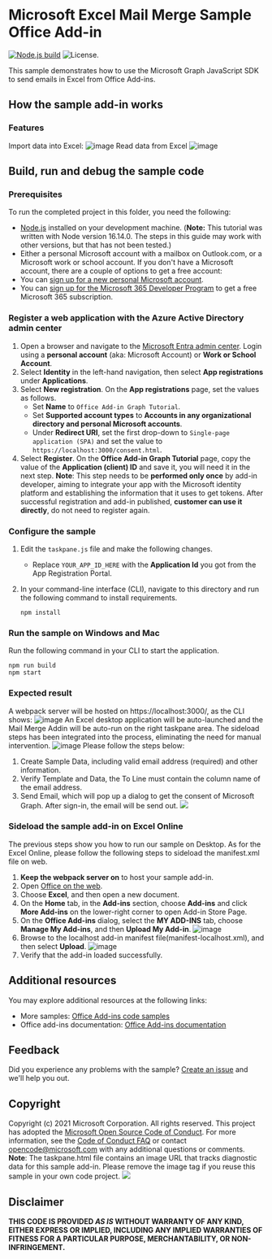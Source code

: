 # Microsoft Excel Mail Merge Sample Office Add-in

[![Node.js build](https://github.com/microsoftgraph/msgraph-training-office-addin/actions/workflows/node.js.yml/badge.svg)](https://github.com/microsoftgraph/msgraph-training-office-addin/actions/workflows/node.js.yml) ![License.](https://img.shields.io/badge/license-MIT-green.svg)

This sample demonstrates how to use the Microsoft Graph JavaScript SDK to send emails in Excel from Office Add-ins.

## How the sample add-in works
### Features
Import data into Excel:
![image](https://github.com/MingjiaLiu1995/Word-Scenario-based-Add-in-Samples/assets/107099441/8ce88850-66d0-4880-824c-443595e55172)
Read data from Excel
![image](https://github.com/MingjiaLiu1995/Word-Scenario-based-Add-in-Samples/assets/107099441/82ba1d09-3723-44ab-bad1-2be6abd8982f)

## Build, run and debug the sample code 
### Prerequisites
To run the completed project in this folder, you need the following:
- [Node.js](https://nodejs.org) installed on your development machine. (**Note:** This tutorial was written with Node version 16.14.0. The steps in this guide may work with other versions, but that has not been tested.)
- Either a personal Microsoft account with a mailbox on Outlook.com, or a Microsoft work or school account.
If you don't have a Microsoft account, there are a couple of options to get a free account:
- You can [sign up for a new personal Microsoft account](https://signup.live.com/signup?wa=wsignin1.0&rpsnv=12&ct=1454618383&rver=6.4.6456.0&wp=MBI_SSL_SHARED&wreply=https://mail.live.com/default.aspx&id=64855&cbcxt=mai&bk=1454618383&uiflavor=web&uaid=b213a65b4fdc484382b6622b3ecaa547&mkt=E-US&lc=1033&lic=1).
- You can [sign up for the Microsoft 365 Developer Program](https://developer.microsoft.com/microsoft-365/dev-program) to get a free Microsoft 365 subscription.

### Register a web application with the Azure Active Directory admin center
1. Open a browser and navigate to the [Microsoft Entra admin center](https://aad.portal.azure.com). Login using a **personal account** (aka: Microsoft Account) or **Work or School Account**.
1. Select **Identity** in the left-hand navigation, then select **App registrations** under **Applications**.
1. Select **New registration**. On the **App registrations** page, set the values as follows.
    - Set **Name** to `Office Add-in Graph Tutorial`.
    - Set **Supported account types** to **Accounts in any organizational directory and personal Microsoft accounts**.
    - Under **Redirect URI**, set the first drop-down to `Single-page application (SPA)` and set the value to `https://localhost:3000/consent.html`.
1. Select **Register**. On the **Office Add-in Graph Tutorial** page, copy the value of the **Application (client) ID** and save it, you will need it in the next step.
**Note**: This step needs to be **performed only once** by add-in developer, aiming to integrate your app with the Microsoft identity platform and establishing the information that it uses to get tokens. After successful registration and add-in published, **customer can use it directly**, do not need to register again. 

### Configure the sample
1. Edit the `taskpane.js` file and make the following changes.
    - Replace `YOUR_APP_ID_HERE` with the **Application Id** you got from the App Registration Portal.
1. In your command-line interface (CLI), navigate to this directory and run the following command to install requirements.

    ```
    npm install
    ```

### Run the sample on Windows and Mac
Run the following command in your CLI to start the application.
```
npm run build
npm start
```

### Expected result
A webpack server will be hosted on https://localhost:3000/, as the CLI shows:
![image](https://github.com/MingjiaLiu1995/Word-Scenario-based-Add-in-Samples/assets/107099441/f1bcdec4-8a44-4bb0-b224-85c246a3dfab)
An Excel desktop application will be auto-launched and the Mail Merge Addin will be auto-run on the right taskpane area. The sideload steps has been integrated into the process, eliminating the need for manual intervention.
![image](https://github.com/MingjiaLiu1995/Word-Scenario-based-Add-in-Samples/assets/107099441/73725a8f-65e2-4a86-8342-73941ee38055)
Please follow the steps below:
1. Create Sample Data, including valid email address (required) and other information.
2. Verify Template and Data, the To Line must contain the column name of the email address.
3. Send Email, which will pop up a dialog to get the consent of Microsoft Graph. After sign-in, the email will be send out.
    ![](./assets/mail.png)
   
### Sideload the sample add-in on Excel Online
The previous steps show you how to run our sample on Desktop. As for the Excel Online, please follow the following steps to sideload the manifest.xml file on web.
1.  **Keep the webpack server on** to host your sample add-in.
1.  Open [Office on the web](https://office.live.com/).
1.  Choose **Excel**, and then open a new document.
1.  On the **Home** tab, in the **Add-ins** section, choose **Add-ins** and click **More Add-ins** on the lower-right corner to open Add-in Store Page.
1.  On the **Office Add-ins** dialog, select the **MY ADD-INS** tab, choose **Manage My Add-ins**, and then **Upload My Add-in**.
   ![image](https://github.com/MingjiaLiu1995/Word-Scenario-based-Add-in-Samples/assets/107099441/bae7caf0-e3d1-4f7f-940a-ff6a537dc13e)
1.  Browse to the localhost add-in manifest file(manifest-localhost.xml), and then select **Upload**.
 ![image](https://github.com/MingjiaLiu1995/Word-Scenario-based-Add-in-Samples/assets/107099441/f91ce0ac-8a05-40b4-8139-dac68f80ed15)
1.  Verify that the add-in loaded successfully. 

## Additional resources
You may explore additional resources at the following links:
- More samples: [Office Add-ins code samples](https://github.com/OfficeDev/Office-Add-in-samples)
- Office add-ins documentation: [Office Add-ins documentation](https://learn.microsoft.com/en-us/office/dev/add-ins/)

## Feedback
Did you experience any problems with the sample? [Create an issue]( https://github.com/OfficeDev/Word-Scenario-based-Add-in-Samples/issues/new) and we'll help you out.

## Copyright
Copyright (c) 2021 Microsoft Corporation. All rights reserved.
This project has adopted the [Microsoft Open Source Code of Conduct](https://opensource.microsoft.com/codeofconduct/). For more information, see the [Code of Conduct FAQ](https://opensource.microsoft.com/codeofconduct/faq/) or contact [opencode@microsoft.com](mailto:opencode@microsoft.com) with any additional questions or comments.
**Note**: The taskpane.html file contains an image URL that tracks diagnostic data for this sample add-in. Please remove the image tag if you reuse this sample in your own code project.
<img src="https://pnptelemetry.azurewebsites.net/pnp-officeaddins/samples/word-add-in-aigc">

## Disclaimer
**THIS CODE IS PROVIDED *AS IS* WITHOUT WARRANTY OF ANY KIND, EITHER EXPRESS OR IMPLIED, INCLUDING ANY IMPLIED WARRANTIES OF FITNESS FOR A PARTICULAR PURPOSE, MERCHANTABILITY, OR NON-INFRINGEMENT.**
